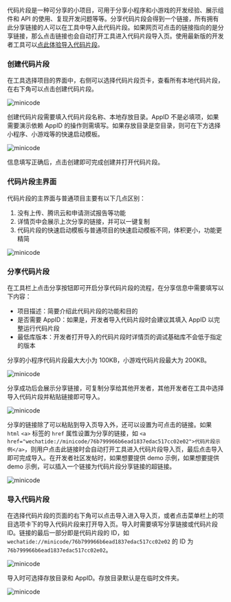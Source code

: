 代码片段是一种可分享的小项目，可用于分享小程序和小游戏的开发经验、展示组件和 API 的使用、复现开发问题等等。分享代码片段会得到一个链接，所有拥有此分享链接的人可以在工具中导入此代码片段。如果网页可点击的链接指向的是分享链接，那么点击链接也会自动打开工具进入代码片段导入页。使用最新版的开发者工具可以<a href="wechatide://minicode/a07de76a27e3e7836c4ea39d72f75eda">点此体验导入代码片段</a>。

### 创建代码片段

在工具选择项目的界面中，右侧可以选择代码片段页卡，查看所有本地代码片段，在右下角可以点击创建代码片段。

![minicode](../image/devtools/minicode/select-project.jpg)

创建代码片段需要填入代码片段名称、本地存放目录。AppID 不是必填项，如果需要演示依赖 AppID 的操作则需填写。如果存放目录是空目录，则可在下方选择小程序、小游戏等的快速启动模板。

![minicode](../image/devtools/minicode/create-minicode.jpg)

信息填写正确后，点击创建即可完成创建并打开代码片段。

### 代码片段主界面

代码片段的主界面与普通项目主要有以下几点区别：
1. 没有上传、腾讯云和申请测试报告等功能
2. 详情页中会展示上次分享的链接，并可以一键复制
3. 代码片段的快速启动模板与普通项目的快速启动模板不同，体积更小，功能更精简

![minicode](../image/devtools/minicode/project.jpg)

### 分享代码片段

在工具栏上点击分享按钮即可开启分享代码片段的流程，在分享信息中需要填写以下内容：
- 项目描述：简要介绍此代码片段的功能和目的
- 是否需要 AppID：如果是，开发者导入代码片段时会建议其填入 AppID 以完整运行代码片段
- 最低库版本：开发者打开导入的代码片段时详情页的调试基础库不会低于指定的版本

分享的小程序代码片段最大大小为 100KB，小游戏代码片段最大为 200KB。

![minicode](../image/devtools/minicode/share.png)

分享成功后会展示分享链接，可复制分享给其他开发者，其他开发者在工具中选择导入代码片段并粘贴链接即可导入。

![minicode](../image/devtools/minicode/share-success.png)

分享的链接除了可以粘贴到导入页导入外，还可以设置为可点击的链接。如果 `html` `<a>` 标签的 `href` 属性设置为分享的链接，如 `<a href="wechatide://minicode/76b799966b6ead1837edac517cc02e02">代码片段示例</a>`，则用户点击此链接时会自动打开工具进入代码片段导入页，最后点击导入即可完成导入。在开发者社区发帖时，如果想要提供 demo 示例，如果想要提供 demo 示例，可以插入一个链接为代码片段分享链接的超链接。

![minicode](../image/devtools/minicode/share-bbs.png)

### 导入代码片段

在选择代码片段的页面的右下角可以点击导入进入导入页，或者点击菜单栏上的项目选项卡下的导入代码片段来打开导入页。导入时需要填写分享链接或代码片段 ID。链接的最后一部分即是代码片段的 ID，如 `wechatide://minicode/76b799966b6ead1837edac517cc02e02` 的 ID 为 `76b799966b6ead1837edac517cc02e02`。

![minicode](../image/devtools/minicode/import-minicode.jpg)

导入时可选择存放目录和 AppID。存放目录默认是在临时文件夹。

![minicode](../image/devtools/minicode/import-minicode-info.jpg)

